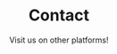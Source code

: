 ---
widget: contact

# This file represents a page section.
headless: true

# Order that this section appears on the page.
weight: 20

# Section title
title:  Contact

# Section subtitle
subtitle: Visit us on other platforms!

# Section design
design:
  columns: '2'
  spacing:
    # Customize the section spacing. Order is top, right, bottom, left.
    padding: ["20px", "0", "20px", "0"]

# ... Put Your Section Options Here (title etc.) ...

content:
  # Automatically link email and phone or display as text?
  autolink: true
  
  email: info@alkem.io
  #phone: 888 888 88 88
  address:
    street: Park Leeuwenberghlaan 3
    city: Leidschendam
    region: South-Holland
    postcode: '2267 BM'
    country: The Netherlands
    country_code: NL
  #coordinates:
  #  latitude: '37.4275'
  #  longitude: '-122.1697'
  #directions: Enter Building 1 and take the stairs to Office 200 on Floor 2
  #office_hours:
  #  - 'Monday 10:00 to 13:00'
  #  - 'Wednesday 09:00 to 10:00'
  #appointment_url: 'https://calendly.com'
  contact_links:
    - icon: building
      icon_pack: far
      name: Dutch KvK \#78302633
      link: 'https://www.kvk.nl/orderstraat/product-kiezen/?kvknummer=78302633'
    - icon: twitter
      icon_pack: fab
      name: Visit us on Twitter
      link: 'https://twitter.com/Alkem_io'
    - icon: github
      icon_pack: fab
      name: Visit us on Github 
      link: 'https://github.com/alkem-io'
    - icon: linkedin
      icon_pack: fab
      name: Visit us on LinkedIn
      link: 'https://www.linkedin.com/company/alkemio-foundation/' 
---